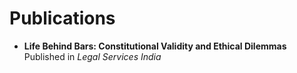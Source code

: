 # Publications  

- **Life Behind Bars: Constitutional Validity and Ethical Dilemmas**  
  Published in *Legal Services India*

